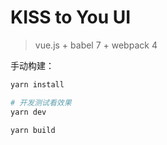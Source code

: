 # KISS to You UI

> vue.js + babel 7 + webpack 4



手动构建：
```sh
yarn install

# 开发测试看效果
yarn dev

yarn build
```

